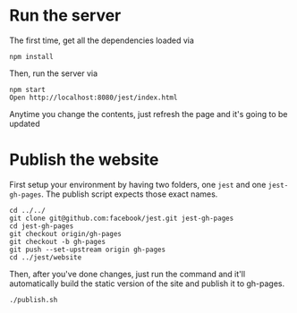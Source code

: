 # Run the server

The first time, get all the dependencies loaded via

```
npm install
```

Then, run the server via

```
npm start
Open http://localhost:8080/jest/index.html
```

Anytime you change the contents, just refresh the page and it's going to be updated

# Publish the website

First setup your environment by having two folders, one `jest` and one `jest-gh-pages`. The publish script expects those exact names.

```
cd ../../
git clone git@github.com:facebook/jest.git jest-gh-pages
cd jest-gh-pages
git checkout origin/gh-pages
git checkout -b gh-pages
git push --set-upstream origin gh-pages
cd ../jest/website
```

Then, after you've done changes, just run the command and it'll automatically build the static version of the site and publish it to gh-pages.

```
./publish.sh
```
